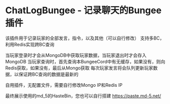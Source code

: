 # ChatLogBungee - 记录聊天的Bungee插件
该插件用于记录玩家的全部发言，指令，以及其他（可以自行修改）
支持多BC，利用Redis实现跨BC查询

当玩家登录时才会从MongoDB中获取玩家数据，当玩家退出时才会存入MongoDB
当玩家查询时，首先查询本BungeeCord中有无缓存，如果没有，则向Redis获取，如果没有，最后从Mongo获取
每次玩家发言将会队列更新玩家数据，以保证跨BC查询的数据是最新的

自用插件，无配置文件，需要自行修改Mongo IP和Redis IP

最终展示使用的md_5的HasteBin，您也可以自行搭建
https://paste.md-5.net/
